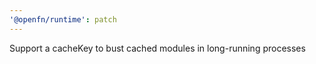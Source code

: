 ```yaml
---
'@openfn/runtime': patch
---
```


Support a cacheKey to bust cached modules in long-running processes
